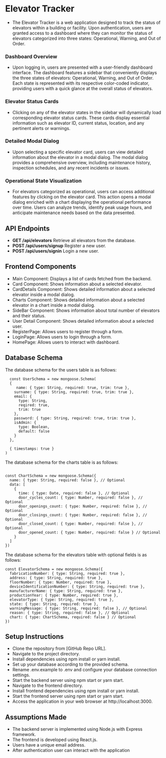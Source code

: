# Elevator Tracker
* The Elevator Tracker is a web application designed to track the status of elevators within a building or facility. Upon authentication, users are granted access to a dashboard where they can monitor the status of elevators categorized into three states: Operational, Warning, and Out of Order.

### Dashboard Overview
* Upon logging in, users are presented with a user-friendly dashboard interface. The dashboard features a sidebar that conveniently displays the three states of elevators: Operational, Warning, and Out of Order. Each state is represented with its respective color-coded indicator, providing users with a quick glance at the overall status of elevators.

### Elevator Status Cards
* Clicking on any of the elevator states in the sidebar will dynamically load corresponding elevator status cards. These cards display essential information such as elevator ID, current status, location, and any pertinent alerts or warnings.

### Detailed Modal Dialog
* Upon selecting a specific elevator card, users can view detailed information about the elevator in a modal dialog. The modal dialog provides a comprehensive overview, including maintenance history, inspection schedules, and any recent incidents or issues.

### Operational State Visualization
* For elevators categorized as operational, users can access additional features by clicking on the elevator card. This action opens a modal dialog enriched with a chart displaying the operational performance over time. Users can analyze trends, identify peak usage hours, and anticipate maintenance needs based on the data presented.

## API Endpoints
* **GET /api/elevators** Retrieve all elevators from the database.
* **POST /api/users/signup** Register a new user.
* **POST /api/users/signin** Login a new user.

## Frontend Components
* Main Component: Displays a list of cards fetched from the backend.
* Card Component: Shows  information about a selected elevator.
* CardDetails Component: Shows  detailed information about a selected elevator inside a modal dialog.
* Charts Component: Shows  detailed information about a selected elevator in a chart inside a modal dialog.
* SideBar Component: Shows   information about total number of elevators and their status.
* User Detail Component: Shows detailed information about a selected user.
* RegisterPage: Allows users to register through a form.
* LoginPage: Allows users to login through a form.
* HomePage: Allows users to interact with dashboard.
    
## Database Schema
The database schema for the users table is as follows:
````
  const UserSchema = new mongoose.Schema(
  {
     name: { type: String, required: true, trim: true },
    surname: { type: String, required: true, trim: true },
    email: {
      type: String,
      reqired: true,
      trim: true
    },
    password: { type: String, required: true, trim: true },
    isAdmin: {
      type: Boolean,
      default: false
    }
  },

  { timestamps: true }
)
````
The database schema for the charts table is as follows:
````

const ChartSchema = new mongoose.Schema({
  name: { type: String, required: false }, // Optional
  data: [
    {
      time: { type: Date, required: false }, // Optional
      door_cycles_count: { type: Number, required: false }, // Optional
      door_openings_count: { type: Number, required: false }, // Optional
      door_closings_count: { type: Number, required: false }, // Optional
      door_closed_count: { type: Number, required: false }, // Optional
      door_opened_count: { type: Number, required: false } // Optional
    }
  ]
})
````
The database schema for the elevators table with optional fields is as follows: 
````
const ElevatorSchema = new mongoose.Schema({
  fabricationNumber: { type: String, required: true },
  address: { type: String, required: true },
  floorNumber: { type: Number, required: true },
  deviceIdentificationNumber: { type: String, required: true },
  manufacturerName: { type: String, required: true },
  productionYear: { type: Number, required: true },
  elevatorType: { type: String, required: true },
  state: { type: String, required: true },
  warningMessage: { type: String, required: false }, // Optional
  reason: { type: String, required: false }, // Optional
  chart: { type: ChartSchema, required: false } // Optional
})
````
## Setup Instructions
* Clone the repository from [GitHub Repo URL].
* Navigate to the project directory.
* Install dependencies using npm install or yarn install.
* Set up your database according to the provided schema.
* Rename .env.example to .env and configure your database connection settings.
* Start the backend server using npm start or yarn start.
* Navigate to the frontend directory.
* Install frontend dependencies using npm install or yarn install.
* Start the frontend server using npm start or yarn start.
* Access the application in your web browser at http://localhost:3000.

## Assumptions Made
* The backend server is implemented using Node.js with Express framework.
* The frontend is developed using React.js.
* Users have a unique email address.
* After authentication user can interact with the application
